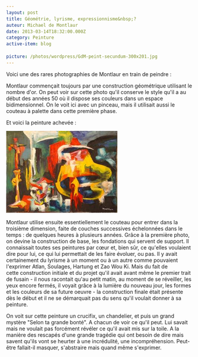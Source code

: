 ```yaml
---
layout: post
title: Géométrie, lyrisme, expressionnisme&nbsp;?
auteur: Michael de Montlaur
date: 2013-03-14T18:32:00.000Z
category: Peinture
active-item: blog

picture: /photos/wordpress/GdM-peint-secundum-300x201.jpg
---
```

Voici une des rares photographies de Montlaur en train de peindre :

Montlaur commençait toujours par une construction géométrique utilisant le nombre d'or. On peut voir sur cette photo qu'il conserve le style qu'il a au début des années 50 où il dispose ses couleurs dans un espace bidimensionnel. On le voit ici avec un pinceau, mais il utilisait aussi le couteau à palette dans cette première phase.

<!--more-->

Et voici la peinture achevée :

<img src="/photos/wordpress/Secundum-magnum-bonitatem-tuum1200-300x220.jpg" alt="Secundum magnum bonitatem tuam - 1969">

Montlaur utilise ensuite essentiellement le couteau pour entrer dans la troisième dimension, faite de couches successives échelonnées dans le temps : de quelques heures à plusieurs années. Grâce à la première photo, on devine la construction de base, les fondations qui servent de support. Il connaissait toutes ses peintures par cœur et, bien sûr, ce qu'elles voulaient dire pour lui, ce qui lui permettait de les faire évoluer, ou pas. Il y avait certainement du lyrisme à un moment ou à un autre comme pouvaient l'exprimer Atlan, Soulages, Hartung et Zao Wou Ki. Mais du fait de cette construction initiale et du projet qu'il avait avant même le premier trait de fusain - il nous racontait qu'au petit matin, au moment de se réveiller, les yeux encore fermés, il voyait grâce à la lumière du nouveau jour, les formes et les couleurs de sa future oeuvre - la construction finale était présente dès le début et il ne se démarquait pas du sens qu'il voulait donner à sa peinture.

On voit sur cette peinture un crucifix, un chandelier, et puis un grand mystère "Selon ta grande bonté". A chacun de voir ce qu'il peut. Lui savait mais ne voulait pas forcément révéler ce qu'il avait mis sur la toile. A la manière des rescapés d'une grande tragédie qui ont besoin de dire mais savent qu'ils vont se heurter à une incrédulité, une incompréhension. Peut-être fallait-il masquer, s'abstraire mais quand même s'exprimer.
